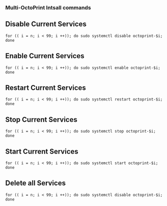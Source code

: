 ### Multi-OctoPrint Intsall commands

## Disable Current Services
`for (( i = n; i < 99; i ++)); do sudo systemctl disable octoprint-$i; done`

## Enable Current Services
`for (( i = n; i < 99; i ++)); do sudo systemctl enable octoprint-$i; done`

## Restart Current Services
`for (( i = n; i < 99; i ++)); do sudo systemctl restart octoprint-$i; done`

## Stop Current Services
`for (( i = n; i < 99; i ++)); do sudo systemctl stop octoprint-$i; done`

## Start Current Services
`for (( i = n; i < 99; i ++)); do sudo systemctl start octoprint-$i; done`

## Delete all Services
`for (( i = n; i < 99; i ++)); do sudo systemctl disable octoprint-$i; done`
